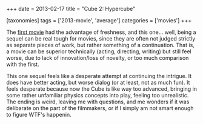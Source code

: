 +++
date = 2013-02-17
title = "Cube 2: Hypercube"

[taxonomies]
tags = ['2013-movie', 'average']
categories = ['movies']
+++

The [first movie] had the advantage of freshness, and this one\... well,
being a sequel can be real tough for movies, since they are often not
judged strictly as separate pieces of work, but rather something of a
continuation. That is, a movie can be superior technically (acting,
directing, writing) but still feel worse, due to lack of innovation/loss
of novelty, or too much comparison with the first.

This one sequel feels like a desperate attempt at continuing the
intrigue. It does have better acting, but worse dialog (or at least, not
as much fun). It feels desperate because now the Cube is like way too
advanced, bringing in some rather unfamiliar physics concepts into play,
feeling too unrealistic. The ending is weird, leaving me with questions,
and me wonders if it was delibarate on the part of the filmmakers, or if
I simply am not smart enough to figure WTF\'s happenin.

  [first movie]: http://movies.tshepang.net/cube-1997
